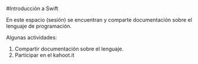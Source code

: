 #Introducción a Swift

En este espacio (sesión) se encuentran y comparte 
documentación sobre el lenguaje de programación. 

Algunas actividades:
1. Compartir documentación sobre el lenguaje.
2. Participar en el kahoot.it